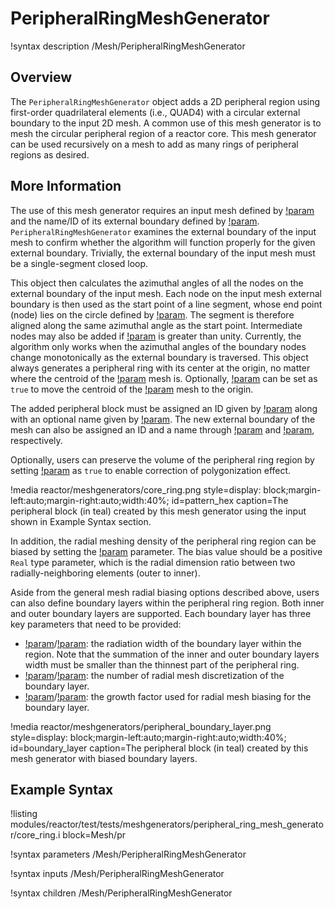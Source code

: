# PeripheralRingMeshGenerator

!syntax description /Mesh/PeripheralRingMeshGenerator

## Overview

The `PeripheralRingMeshGenerator` object adds a 2D peripheral region using first-order quadrilateral elements (i.e., QUAD4) with a circular external boundary to the input 2D mesh. A common use of this mesh generator is to mesh the circular peripheral region of a reactor core. This mesh generator can be used recursively on a mesh to add as many rings of peripheral regions as desired.

## More Information

The use of this mesh generator requires an input mesh defined by [!param](/Mesh/PeripheralRingMeshGenerator/input) and the name/ID of its external boundary defined by [!param](/Mesh/PeripheralRingMeshGenerator/input_mesh_external_boundary). `PeripheralRingMeshGenerator` examines the external boundary of the input mesh to confirm whether the algorithm will function properly for the given external boundary. Trivially, the external boundary of the input mesh must be a single-segment closed loop.

This object then calculates the azimuthal angles of all the nodes on the external boundary of the input mesh. Each node on the input mesh external boundary is then used as the start point of a line segment, whose end point (node) lies on the circle defined by [!param](/Mesh/PeripheralRingMeshGenerator/peripheral_ring_radius). The segment is therefore aligned along the same azimuthal angle as the start point. Intermediate nodes may also be added if [!param](/Mesh/PeripheralRingMeshGenerator/peripheral_layer_num) is greater than unity. Currently, the algorithm only works when the azimuthal angles of the boundary nodes change monotonically as the external boundary is traversed. This object always generates a peripheral ring with its center at the origin, no matter where the centroid of the [!param](/Mesh/PeripheralRingMeshGenerator/input) mesh is. Optionally, [!param](/Mesh/PeripheralRingMeshGenerator/force_input_centroid_as_center) can be set as `true` to move the centroid of the [!param](/Mesh/PeripheralRingMeshGenerator/input) mesh to the origin.

The added peripheral block must be assigned an ID given by [!param](/Mesh/PeripheralRingMeshGenerator/peripheral_ring_block_id) along with an optional name given by [!param](/Mesh/PeripheralRingMeshGenerator/peripheral_ring_block_name). The new external boundary of the mesh can also be assigned an ID and a name through [!param](/Mesh/PeripheralRingMeshGenerator/external_boundary_id) and [!param](/Mesh/PeripheralRingMeshGenerator/external_boundary_name), respectively.

Optionally, users can preserve the volume of the peripheral ring region by setting [!param](/Mesh/PeripheralRingMeshGenerator/preserve_volumes) as `true` to enable correction of polygonization effect.

!media reactor/meshgenerators/core_ring.png
      style=display: block;margin-left:auto;margin-right:auto;width:40%;
      id=pattern_hex
      caption=The peripheral block (in teal) created by this mesh generator using the input shown in Example Syntax section.

In addition, the radial meshing density of the peripheral ring region can be biased by setting the [!param](/Mesh/PeripheralRingMeshGenerator/peripheral_radial_bias) parameter. The bias value should be a positive `Real` type parameter, which is the radial dimension ratio between two radially-neighboring elements (outer to inner).

Aside from the general mesh radial biasing options described above, users can also define boundary layers within the peripheral ring region. Both inner and outer boundary layers are supported. Each boundary layer has three key parameters that need to be provided:

- [!param](/Mesh/PeripheralRingMeshGenerator/peripheral_inner_boundary_layer_width)/[!param](/Mesh/PeripheralRingMeshGenerator/peripheral_outer_boundary_layer_width): the radiation width of the boundary layer within the region. Note that the summation of the inner and outer boundary layers width must be smaller than the thinnest part of the peripheral ring.
- [!param](/Mesh/PeripheralRingMeshGenerator/peripheral_inner_boundary_layer_intervals)/[!param](/Mesh/PeripheralRingMeshGenerator/peripheral_outer_boundary_layer_intervals): the number of radial mesh discretization of the boundary layer.
- [!param](/Mesh/PeripheralRingMeshGenerator/peripheral_inner_boundary_layer_bias)/[!param](/Mesh/PeripheralRingMeshGenerator/peripheral_outer_boundary_layer_bias): the growth factor used for radial mesh biasing for the boundary layer.

!media reactor/meshgenerators/peripheral_boundary_layer.png
      style=display: block;margin-left:auto;margin-right:auto;width:40%;
      id=boundary_layer
      caption=The peripheral block (in teal) created by this mesh generator with biased boundary layers.

## Example Syntax

!listing modules/reactor/test/tests/meshgenerators/peripheral_ring_mesh_generator/core_ring.i block=Mesh/pr

!syntax parameters /Mesh/PeripheralRingMeshGenerator

!syntax inputs /Mesh/PeripheralRingMeshGenerator

!syntax children /Mesh/PeripheralRingMeshGenerator
